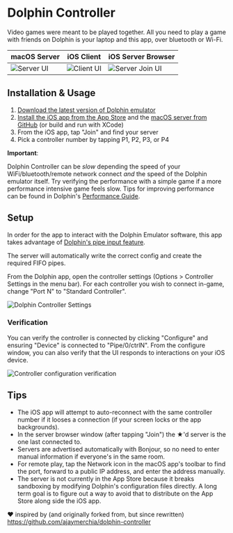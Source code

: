 # Dolphin Controller

Video games were meant to be played together. All you need to play a game with friends on Dolphin is your laptop and this app, over bluetooth or Wi-Fi.

| macOS Server | iOS Client | iOS Server Browser |
| ------------ | ---------- | ------------------ |
| <img src="https://user-images.githubusercontent.com/329222/130981252-d7fdad99-8b32-437f-aefd-eb1198613549.png" alt="Server UI" /> | ![Client UI](https://user-images.githubusercontent.com/329222/131947045-28fb3a63-58fe-47e7-a7b8-e3f4a365dee7.png) | ![Server Join UI](https://user-images.githubusercontent.com/329222/131947834-1a5de0b6-9a95-46bd-95a4-b4afc0aa7ccc.PNG) |

## Installation & Usage

1. [Download the latest version of Dolphin emulator](https://dolphin-emu.org)
2. [Install the iOS app from the App Store](https://apps.apple.com/us/app/dolphin-ctrl/id1584272645) and the [macOS server from GitHub](https://github.com/apexskier/dolphin-controller/releases/latest) (or build and run with XCode)
3. From the iOS app, tap "Join" and find your server
4. Pick a controller number by tapping P1, P2, P3, or P4

**Important**:

Dolphin Controller can be _slow_ depending the speed of your WiFi/bluetooth/remote network connect _and_ the speed of the Dolphin emulator itself. Try verifying the performance with a simple game if a more performance intensive game feels slow. Tips for improving performance can be found in Dolphin's [Performance Guide](https://dolphin-emu.org/docs/guides/performance-guide/).

## Setup

In order for the app to interact with the Dolphin Emulator software, this app takes advantage of [Dolphin's pipe input feature](https://wiki.dolphin-emu.org/index.php?title=Pipe_Input).

The server will automatically write the correct config and create the required FIFO pipes.

From the Dolphin app, open the controller settings (Options > Controller Settings in the menu bar). For each controller you wish to connect in-game, change "Port N" to "Standard Controller".

![Dolphin Controller Settings](https://user-images.githubusercontent.com/329222/130376541-ca943da6-963d-4706-b2a0-74b6e4516f1c.png)

### Verification

You can verify the controller is connected by clicking "Configure" and ensuring "Device" is connected to "Pipe/0/ctrlN". From the configure window, you can also verify that the UI responds to interactions on your iOS device.

![Controller configuration verification](https://user-images.githubusercontent.com/329222/130376738-b08f01c5-7360-4f17-909e-abcddf0c3264.png)

## Tips

* The iOS app will attempt to auto-reconnect with the same controller number if it looses a connection (if your screen locks or the app backgrounds).
* In the server browser window (after tapping "Join") the ★'d server is the one last connected to.
* Servers are advertised automatically with Bonjour, so no need to enter manual information if everyone's in the same room.
* For remote play, tap the Network icon in the macOS app's toolbar to find the port, forward to a public IP address, and enter the address manually.
* The server is not currently in the App Store because it breaks sandboxing by modifying Dolphin's configuration files directly. A long term goal is to figure out a way to avoid that to distribute on the App Store along side the iOS app.

❤️ inspired by (and originally forked from, but since rewritten) https://github.com/ajaymerchia/dolphin-controller
